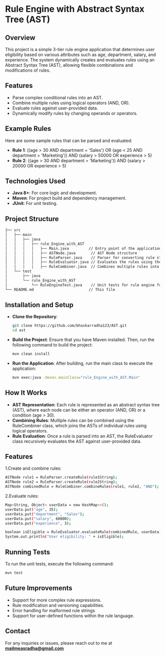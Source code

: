 # Rule Engine with Abstract Syntax Tree (AST)

## Overview
This project is a simple 3-tier rule engine application that determines user eligibility based on various attributes such as age, department, salary, and experience. The system dynamically creates and evaluates rules using an Abstract Syntax Tree (AST), allowing flexible combinations and modifications of rules.

## Features
- Parse complex conditional rules into an AST.
- Combine multiple rules using logical operators (AND, OR).
- Evaluate rules against user-provided data.
- Dynamically modify rules by changing operands or operators.

## Example Rules

Here are some sample rules that can be parsed and evaluated:

- **Rule 1**: ((age > 30 AND department = 'Sales') OR (age < 25 AND department = 'Marketing')) 
AND (salary > 50000 OR experience > 5)
- **Rule 2**: ((age > 30 AND department = 'Marketing')) 
AND (salary > 20000 OR experience > 5)




 ## Technologies Used
- **Java 8+**: For core logic and development.
- **Maven**: For project build and dependency management.
- **JUnit**: For unit testing.
## Project Structure
```bash
├── src
│   ├── main
│   │   ├── java
│   │   │   ├── rule_Engine_with_AST
│   │   │   │   ├── Main.java         // Entry point of the application
│   │   │   │   ├── ASTNode.java       // AST Node structure
│   │   │   │   ├── RuleParser.java    // Parser for converting rule strings to AST
│   │   │   │   ├── RuleEvaluator.java // Evaluates the rules using the AST
│   │   │   │   ├── RuleCombiner.java  // Combines multiple rules into a single AST
│   └── test
│       ├── java
│       └── rule_Engine_with_AST
│           └── RuleEngineTest.java    // Unit tests for rule engine functionalities
└── README.md                         // This file
```
 ## Installation and Setup
- **Clone the Repository**:
  ```bash
  git clone https://github.com/bhaskarradha123/AST.git
  cd ast

  ```
  
- **Build the Project**: Ensure that you have Maven installed. Then, run the following command to build the project:

   ```bash
   mvn clean install

   ``` 
- **Run the Application**: After building, run the main class to execute the application:

   ```bash
   mvn exec:java -Dexec.mainClass="rule_Engine_with_AST.Main"
   ```

## How It Works
- **AST Representation**: Each rule is represented as an abstract syntax tree (AST), where each node can be either an operator (AND, OR) or a condition (age > 30).
- **Combining Rules**: Multiple rules can be combined using the RuleCombiner class, which joins the ASTs of individual rules using logical operators.
- **Rule Evaluation**: Once a rule is parsed into an AST, the RuleEvaluator class recursively evaluates the AST against user-provided data.

## Features
1.Create and combine rules:
  ```bash
ASTNode rule1 = RuleParser.createRule(rule1String);
ASTNode rule2 = RuleParser.createRule(rule2String);
ASTNode combinedRule = RuleCombiner.combineRules(rule1, rule2, "AND");

  ```
2.Evaluate rules:
  ```bash
Map<String, Object> userData = new HashMap<>();
userData.put("age", 35);
userData.put("department", "Sales");
userData.put("salary", 60000);
userData.put("experience", 3);

boolean isEligible = RuleEvaluator.evaluateRule(combinedRule, userData);
System.out.println("User eligibility: " + isEligible);


  ```
## Running Tests
To run the unit tests, execute the following command:
```bash
mvn test
```

## Future Improvements
- Support for more complex rule expressions.
- Rule modification and versioning capabilities.
- Error handling for malformed rule strings
- Support for user-defined functions within the rule language.

## Contact
For any inquiries or issues, please reach out to me at **mailmeasradha@gmail.com**


